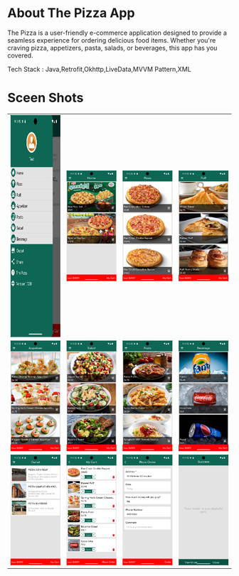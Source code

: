# About The Pizza App
The Pizza is a user-friendly e-commerce application designed to provide a seamless experience for ordering delicious food items. Whether you're craving pizza, appetizers, pasta, salads, or beverages, this app has you covered. 

Tech Stack : Java,Retrofit,Okhttp,LiveData,MVVM Pattern,XML

# Sceen Shots

<table>
  <tr>
    <td><img src="https://github.com/ChayanLeang/The-Pizza/blob/95ce9e0f01d53a50680427e0dbdd77ff4ffa1c86/drawer_sceenshot.png" width="250" height="500"/></td>
    <td><img src="https://github.com/ChayanLeang/The-Pizza/blob/dc4cba5edab98cc42af02621bc6d8cfd34fb5ea7/home_screenshot.png"/></td>
    <td><img src="https://github.com/ChayanLeang/The-Pizza/blob/c02fd8c2a677e64333f7a6224a73058582744066/pizza_screenshot.png"/></td>
    <td><img src="https://github.com/ChayanLeang/The-Pizza/blob/ece7cb004ace5ecd4e308d4e239244b8972821f2/puff_screenshot.png"/></td>
  </tr>
  <tr>
    <td><img src="https://github.com/ChayanLeang/The-Pizza/blob/ece7cb004ace5ecd4e308d4e239244b8972821f2/appetizer_screenshot.png"/></td>
    <td><img src="https://github.com/ChayanLeang/The-Pizza/blob/3f60406b81a83acedb1e479794a1807e49089018/salad_screenshot.png"/></td>
       <td><img src="https://github.com/ChayanLeang/The-Pizza/blob/09e3348fae19e63020db163f66c74a54b77bd61e/pasta_screenshot.png"/></td>
    <td><img src="https://github.com/ChayanLeang/The-Pizza/blob/09e3348fae19e63020db163f66c74a54b77bd61e/beverage_sceenshot.png"/></td>
  </tr>
  <tr>
    <td><img src="https://github.com/ChayanLeang/The-Pizza/blob/ece7cb004ace5ecd4e308d4e239244b8972821f2/outlet_screenshot.png"/></td>
    <td><img src="https://github.com/ChayanLeang/The-Pizza/blob/69eb34805bc3b11c526d82d6c23e7f898451334c/cart_sceenshot.png"/></td>
    <td><img src="https://github.com/ChayanLeang/The-Pizza/blob/09e3348fae19e63020db163f66c74a54b77bd61e/place_order_sceenshot.png"/></td>
    <td><img src="https://github.com/ChayanLeang/The-Pizza/blob/b39f434b4870f8ca87b1ff86f5fa89220780d755/order_screenshot.png"/></td>
  </tr>
</table>
